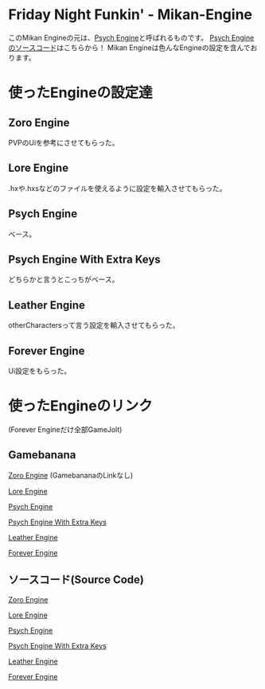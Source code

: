 # Friday Night Funkin' - Mikan-Engine
このMikan Engineの元は、[Psych Engine](https://gamebanana.com/mods/309789)と呼ばれるものです。
[Psych Engineのソースコード](https://github.com/ShadowMario/FNF-PsychEngine)はこちらから！
Mikan Engineは色んなEngineの設定を含んでおります。

# 使ったEngineの設定達
## Zoro Engine
PVPのUiを参考にさせてもらった。
## Lore Engine
.hxや.hxsなどのファイルを使えるように設定を輸入させてもらった。
## Psych Engine
ベース。
## Psych Engine With Extra Keys
どちらかと言うとこっちがベース。
## Leather Engine
otherCharactersって言う設定を輸入させてもらった。
## Forever Engine
Ui設定をもらった。

# 使ったEngineのリンク
(Forever Engineだけ全部GameJolt)
## Gamebanana
[Zoro Engine](https://github.com/TheZoroForce240/FNF-Extra-Keys-V2/releases/tag/0.5) (GamebananaのLinkなし)

[Lore Engine](https://gamebanana.com/mods/396147)

[Psych Engine](https://gamebanana.com/mods/309789)

[Psych Engine With Extra Keys](https://gamebanana.com/mods/333373)

[Leather Engine](https://gamebanana.com/mods/334945)

[Forever Engine](https://gamejolt.com/games/fnfforeverengine/692242)

## ソースコード(Source Code)
[Zoro Engine](https://github.com/TheZoroForce240/FNF-Extra-Keys-V2)

[Lore Engine](https://github.com/sayofthelor/lore-engine/)

[Psych Engine](https://github.com/ShadowMario/FNF-PsychEngine)

[Psych Engine With Extra Keys](https://github.com/tposejank/FNF-PsychEngine)

[Leather Engine](https://github.com/Leather128/LeatherEngine)

[Forever Engine](https://gamejolt.com/games/fnfforeverengine/692242)